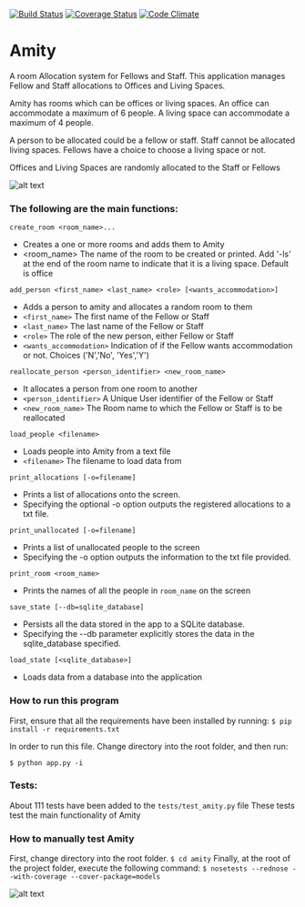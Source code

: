 [![Build Status](https://travis-ci.org/andela-wcyn/amity.svg?branch=develop)](https://travis-ci.org/andela-wcyn/amity) [![Coverage Status](https://coveralls.io/repos/github/andela-wcyn/amity/badge.svg?branch=develop)](https://coveralls.io/github/andela-wcyn/amity?branch=develop) [![Code Climate](https://codeclimate.com/github/andela-wcyn/amity/badges/gpa.svg)](https://codeclimate.com/github/andela-wcyn/amity)
# Amity

A room Allocation system for Fellows and Staff.
This application manages Fellow and Staff allocations to Offices and Living Spaces.

Amity has rooms which can be offices or living spaces. An office can accommodate a maximum of 6 people.
A living space can accommodate a maximum of 4 people.

A person to be allocated could be a fellow or staff.
Staff cannot be allocated living spaces.
Fellows have a choice to choose a living space or not.

Offices and Living Spaces are randomly allocated to the Staff or Fellows


![alt text](https://s16.postimg.org/62q7weoz9/Screen_Shot_2017_03_16_at_6_31_42_AM.png "Amity Room Allocation Application")

### The following are the main functions:
`create_room <room_name>...`
- Creates a one or more rooms and adds them to Amity
- <room_name> The name of the room to be created or printed. Add '-ls' at the end of the room name to indicate that it is a living space. Default is office

`add_person <first_name> <last_name> <role> [<wants_accommodation>]`
- Adds a person to amity and allocates a random room to them
- `<first_name>`   The first name of the Fellow or Staff
- `<last_name>` The last name of the Fellow or Staff
- `<role>`  The role of the new person, either Fellow or Staff
- `<wants_accommodation>` Indication of if the Fellow wants accommodation or not. Choices ('N','No', 'Yes','Y')

`reallocate_person <person_identifier> <new_room_name>`
- It allocates a person from one room to another
- `<person_identifier>`       A Unique User identifier of the Fellow or Staff
- `<new_room_name>`       The Room name to which the Fellow or Staff is to be reallocated

`load_people <filename>`
- Loads people into Amity from a text file
- `<filename>` The filename to load data from

`print_allocations [-o=filename]`
- Prints a list of allocations onto the screen.
- Specifying the optional  -o  option outputs the registered allocations to a txt file.

`print_unallocated [-o=filename]`
- Prints a list of unallocated people to the screen
- Specifying the  -o  option outputs the information to the txt file provided.

`print_room <room_name>`
- Prints the names of all the people in  `room_name`  on the
screen

`save_state [--db=sqlite_database]`
- Persists all the data stored in the app to a SQLite database.
- Specifying the  --db  parameter explicitly stores the data in the sqlite_database  specified.

`load_state [<sqlite_database>]`
- Loads data from a database into the application


### How to run this program
First, ensure that all the requirements have been installed by running:
```$ pip install -r requirements.txt```

In order to run this file. Change directory into the root folder, and then run:
```
$ python app.py -i
```

### Tests:
About 111 tests have been added to the `tests/test_amity.py` file
These tests test the main functionality of Amity


### How to manually test Amity
First, change directory into the root folder.
```$ cd amity```
Finally, at the root of the project folder, execute the following command:
```$ nosetests --rednose --with-coverage --cover-package=models```

![alt text](http://oi64.tinypic.com/fbywkz.jpg "Amity Nose Tests")
